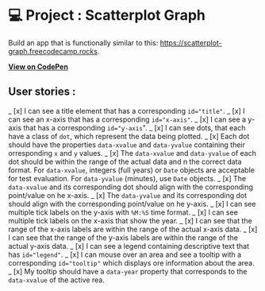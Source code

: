 # 💻 Project : Scatterplot Graph

Build an app that is functionally similar to this: https://scatterplot-graph.freecodecamp.rocks.

[**View on CodePen**](https://codepen.io/alexis-massa/pen/wBwBbdL)

## User stories :
_ [x] I can see a title element that has a corresponding `id="title"`.
_ [x] I can see an x-axis that has a corresponding `id="x-axis"`.
_ [x] I can see a y-axis that has a corresponding `id="y-axis`".
_ [x] I can see dots, that each have a class of `dot`, which represent the data being plotted.
_ [x] Each dot should have the properties `data-xvalue` and `data-yvalue` containing their orresponding `x` and `y` values.
_ [x] The `data-xvalue` and `data-yvalue` of each dot should be within the range of the actual data and n the correct data format. For `data-xvalue`, integers (full years) or `Date` objects are acceptable for test evaluation. For `data-yvalue` (minutes), use `Date` objects.
_ [x] The `data-xvalue` and its corresponding dot should align with the corresponding point/value on he x-axis.
_ [x] The `data-yvalue` and its corresponding dot should align with the corresponding point/value on he y-axis.
_ [x] I can see multiple tick labels on the y-axis with `%M:%S` time format.
_ [x] I can see multiple tick labels on the x-axis that show the year.
_ [x] I can see that the range of the x-axis labels are within the range of the actual x-axis data.
_ [x] I can see that the range of the y-axis labels are within the range of the actual y-axis data.
_ [x] I can see a legend containing descriptive text that has `id="legend"`.
_ [x] I can mouse over an area and see a tooltip with a corresponding `id="tooltip"` which displays ore information about the area.
_ [x] My tooltip should have a `data-year` property that corresponds to the `data-xvalue` of the active rea.
